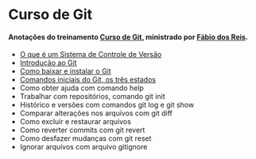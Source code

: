 # Curso de Git
#### Anotações do treinamento [Curso de Git](https://www.youtube.com/@bosontreinamentos), ministrado por [Fábio dos Reis](https://github.com/bosontreinamentos).

- [O que é um Sistema de Controle de Versão](https://github.com/juscelinodjj/curso-de-git/blob/main/aulas/o-que-é-um-sistema-de-controle-de-versão.md)
- [Introdução ao Git](https://github.com/juscelinodjj/curso-de-git/blob/main/aulas/introdução-ao-git.md)
- [Como baixar e instalar o Git](https://github.com/juscelinodjj/curso-de-git/blob/main/aulas/como-baixar-e-instalar-o-git.md)
- [Comandos iniciais do Git, os três estados](https://github.com/juscelinodjj/curso-de-git/blob/main/aulas/comandos-iniciais-do-git-os-três-estados.md)
- Como obter ajuda com comando help
- Trabalhar com repositórios, comando git init
- Histórico e versões com comandos git log e git show
- Comparar alterações nos arquivos com git diff
- Como excluir e restaurar arquivos
- Como reverter commits com git revert
- Como desfazer mudanças com git reset
- Ignorar arquivos com arquivo gitignore